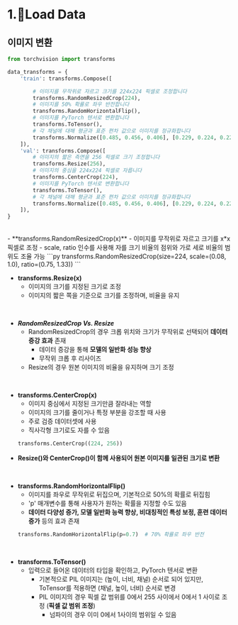 # 1.Load Data

## 이미지 변환
```py
from torchvision import transforms

data_transforms = {
    'train': transforms.Compose([

        # 이미지를 무작위로 자르고 크기를 224x224 픽셀로 조정합니다
        transforms.RandomResizedCrop(224),
        # 이미지를 50% 확률로 좌우 반전합니다
        transforms.RandomHorizontalFlip(),
        # 이미지를 PyTorch 텐서로 변환합니다
        transforms.ToTensor(),
        # 각 채널에 대해 평균과 표준 편차 값으로 이미지를 정규화합니다
        transforms.Normalize([0.485, 0.456, 0.406], [0.229, 0.224, 0.225])
    ]),
    'val': transforms.Compose([
        # 이미지의 짧은 측면을 256 픽셀로 크기 조정합니다
        transforms.Resize(256),
        # 이미지의 중심을 224x224 픽셀로 자릅니다
        transforms.CenterCrop(224),
        # 이미지를 PyTorch 텐서로 변환합니다
        transforms.ToTensor(),
        # 각 채널에 대해 평균과 표준 편차 값으로 이미지를 정규화합니다
        transforms.Normalize([0.485, 0.456, 0.406], [0.229, 0.224, 0.225])
    ]),
}

```  
<br/>  
- **transforms.RandomResizedCrop(x)**   
    - 이미지를 무작위로 자르고 크기를 x*x 픽셀로 조정  
    - scale, ratio 인수를 사용해 자를 크기 비율의 점위와 가로 세로 비율의 범위도 조율 가능  
    ```py
    transforms.RandomResizedCrop(size=224, scale=(0.08, 1.0), ratio=(0.75, 1.33))
    ```  
<br/>   

- **transforms.Resize(x)**  
    - 이미지의 크기를 지정된 크기로 조정  
    - 이미지의 짧은 쪽을 기준으로 크기를 조정하며, 비율을 유지  
<br/>   

- **_RandomResizedCrop Vs. Resize_**  
    - RandomResizedCrop의 경우 크롭 위치와 크기가 무작위로 선택되어 **데이터 증강 효과** 존재  
        - 데이터 증강을 통해 **모델의 일반화 성능 향상**  
        - 무작위 크롭 후 리사이즈  
    - Resize의 경우 원본 이미지의 비율을 유지하며 크기 조정
<br/>   

- **transforms.CenterCrop(x)**  
    - 이미지 중심에서 지정된 크기만큼 잘라내는 역할   
    - 이미지의 크기를 줄이거나 특정 부분을 강조할 때 사용  
    - 주로 검증 데이터셋에 사용  
    - 직사각형 크기로도 자를 수 있음  
    ```py
    transforms.CenterCrop((224, 256))
    ```  
- **Resize()와 CenterCrop()이 함께 사용되어 원본 이미지를 일관된 크기로 변환**
<br/>  

- **transforms.RandomHorizontalFlip()**  
    - 이미지를 좌우로 무작위로 뒤집으며, 기본적으로 50%의 확률로 뒤집힘  
    - 'p' 매개변수를 통해 사용자가 원하는 확률을 지정할 수도 있음  
    - **데이터 다양성 증가, 모델 일반화 능력 향상, 비대칭적인 특성 보정, 훈련 데이터 증가** 등의 효과 존재  
    ```py
    transforms.RandomHorizontalFlip(p=0.7)  # 70% 확률로 좌우 반전
    ```
<br/>  

- **transforms.ToTensor()**  
    - 입력으로 들어온 데이터의 타입을 확인하고, PyTorch 텐서로 변환  
        - 기본적으로 PIL 이미지는 (높이, 너비, 채널) 순서로 되어 있지만, ToTensor를 적용하면 (채널, 높이, 너비) 순서로 변경  
        - PIL 이미지의 경우 픽셀 값 범위를 0에서 255 사이에서 0에서 1 사이로 조정 (**픽셀 값 범위 조정**)  
            - 넘파이의 경우 이미 0에서 1사이의 범위일 수 있음  
